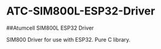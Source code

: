# ATC-SIM800L-ESP32-Driver
##Atumcell SIM800L ESP32 Driver

SIM800 Driver for use with ESP32. Pure C library. 